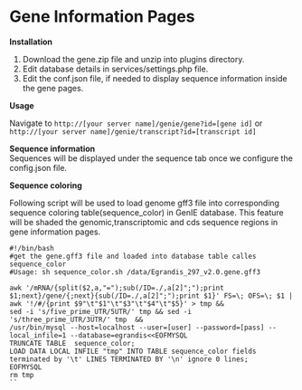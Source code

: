 Gene Information Pages
=====================

**Installation**

1. Download the gene.zip file and unzip into plugins directory.
2. Edit database details in services/settings.php file.
3. Edit the conf.json file, if needed to display sequence information inside the gene pages.

**Usage**

Navigate to `http://[your server name]/genie/gene?id=[gene id]` or `http://[your server name]/genie/transcript?id=[transcript id]`

**Sequence information**  
Sequences will be displayed under the sequence tab once we configure the config.json file. 

**Sequence coloring**

Following script will be used to load genome gff3 file into corresponding sequence coloring table(sequence_color) in GenIE database. This feature will be shaded the genomic,transcriptomic and cds sequence regions in gene information pages.

```shell
#!/bin/bash
#get the gene.gff3 file and loaded into database table calles sequence_color
#Usage: sh sequence_color.sh /data/Egrandis_297_v2.0.gene.gff3

awk '/mRNA/{split($2,a,"=");sub(/ID=./,a[2]";");print $1;next}/gene/{;next}{sub(/ID=./,a[2]";");print $1}' FS=\; OFS=\; $1 | awk '!/#/{print $9"\t"$1"\t"$3"\t"$4"\t"$5}' > tmp &&
sed -i 's/five_prime_UTR/5UTR/' tmp && sed -i 's/three_prime_UTR/3UTR/' tmp  &&
/usr/bin/mysql --host=localhost --user=[user] --password=[pass] --local_infile=1 --database=egrandis<<EOFMYSQL
TRUNCATE TABLE  sequence_color;
LOAD DATA LOCAL INFILE "tmp" INTO TABLE sequence_color fields terminated by '\t' LINES TERMINATED BY '\n' ignore 0 lines;
EOFMYSQL
rm tmp
``

